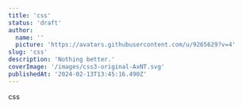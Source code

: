 ```yaml
---
title: 'css'
status: 'draft'
author:
  name: ''
  picture: 'https://avatars.githubusercontent.com/u/9265629?v=4'
slug: 'css'
description: 'Nothing better.'
coverImage: '/images/css3-original-AxNT.svg'
publishedAt: '2024-02-13T13:45:16.490Z'
---
```


css